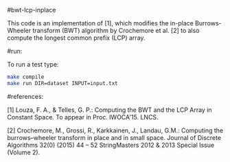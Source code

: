 #bwt-lcp-inplace

This code is an implementation of \[1\], which modifies the in-place Burrows-Wheeler transform (BWT) algorithm by Crochemore et al. \[2\] to also compute the longest common prefix (LCP) array.

#run:

To run a test type:

```sh
make compile
make run DIR=dataset INPUT=input.txt
```

#references:

[1] Louza, F. A., & Telles, G. P.: Computing the BWT and the LCP Array in Constant Space. To appear in Proc. IWOCA'15. LNCS.

[2] Crochemore, M., Grossi, R., Karkkainen, J., Landau, G.M.: Computing the burrows–wheeler transform in place and in small space. Journal of Discrete Algorithms 32(0) (2015) 44 – 52 StringMasters 2012 & 2013 Special Issue (Volume 2).

